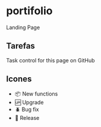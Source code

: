 # portifolio

Landing Page

## Tarefas

Task control for this page on GitHub

## Icones

- :package: New functions
- :up: Upgrade
- :beetle: Bug fix
- :checkered_flag: Release
